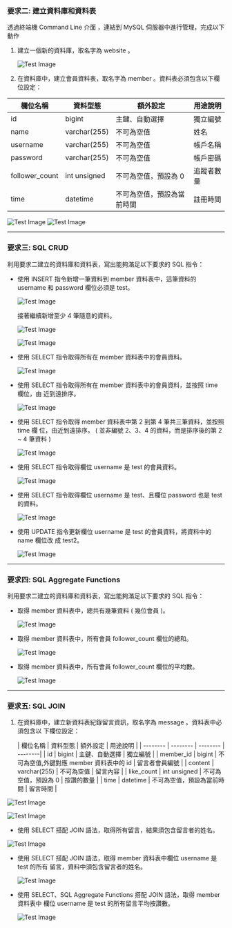 ### 要求二: 建立資料庫和資料表
透過終端機 Command Line 介⾯ ，連結到 MySQL 伺服器中進⾏管理，完成以下動作
1. 建立⼀個新的資料庫，取名字為 website 。

    ![Test Image](picture/task2-1.png)

2. 在資料庫中，建立會員資料表，取名字為 member 。資料表必須包含以下欄位設定：

  | 欄位名稱 | 資料型態 | 額外設定 | 用途說明 |
  | -------- | -------- | -------- | --------|
  | id | bigint  | 主鍵、自動選擇  | 獨立編號 |
  | name | varchar(255)  | 不可為空值  | 姓名 |
  | username | varchar(255)  | 不可為空值  | 帳戶名稱 |
  | password  | varchar(255)  | 不可為空值  | 帳戶密碼 |
  | follower_count  | int unsigned  | 不可為空值，預設為 0  | 追蹤者數量 |
  | time  | datetime  | 不可為空值，預設為當前時間  | 註冊時間 |

  ![Test Image](picture/task2-2.png)
  ![Test Image](picture/task2-3.png)
  
---

### 要求三: SQL CRUD
利⽤要求⼆建立的資料庫和資料表，寫出能夠滿⾜以下要求的 SQL 指令：

- 使⽤ INSERT 指令新增⼀筆資料到 member 資料表中，這筆資料的 username 和 password 欄位必須是 test。

    ![Test Image](picture/task3-1.png)

  接著繼續新增⾄少 4 筆隨意的資料。

    ![Test Image](picture/task3-2.png)

    ![Test Image](picture/task3-3.png)

- 使⽤ SELECT 指令取得所有在 member 資料表中的會員資料。

    ![Test Image](picture/task3-4.png)

- 使⽤ SELECT 指令取得所有在 member 資料表中的會員資料，並按照 time 欄位，由 近到遠排序。

    ![Test Image](picture/task3-5.png)

- 使⽤ SELECT 指令取得 member 資料表中第 2 到第 4 筆共三筆資料，並按照 time 欄 位，由近到遠排序。 ( 並非編號 2、3、4 的資料，⽽是排序後的第 2 ~ 4 筆資料 )

     ![Test Image](picture/task3-6.png)

- 使⽤ SELECT 指令取得欄位 username 是 test 的會員資料。

    ![Test Image](picture/task3-7.png)

- 使⽤ SELECT 指令取得欄位 username 是 test、且欄位 password 也是 test 的資料。

    ![Test Image](picture/task3-8.png)

- 使⽤ UPDATE 指令更新欄位 username 是 test 的會員資料，將資料中的 name 欄位改 成 test2。

    ![Test Image](picture/task3-9.png)

---

### 要求四: SQL Aggregate Functions
利⽤要求⼆建立的資料庫和資料表，寫出能夠滿⾜以下要求的 SQL 指令：

- 取得 member 資料表中，總共有幾筆資料 ( 幾位會員 )。

  ![Test Image](picture/task4-1.png)

- 取得 member 資料表中，所有會員 follower_count 欄位的總和。

  ![Test Image](picture/task4-2.png)

- 取得 member 資料表中，所有會員 follower_count 欄位的平均數。

  ![Test Image](picture/task4-3.png)

---

### 要求五: SQL JOIN
1. 在資料庫中，建立新資料表紀錄留⾔資訊，取名字為 message 。資料表中必須包含以 下欄位設定：
   
    | 欄位名稱 | 資料型態 | 額外設定 | 用途說明 |
  | -------- | -------- | -------- | --------|
  | id | bigint  | 主鍵、自動選擇  | 獨立編號 |
  | member_id | bigint  | 不可為空值,外鍵對應 member 資料表中的 id  | 留言者會員編號 |
  | content | varchar(255)  | 不可為空值  | 留言內容 |
  | like_count  | int unsigned  | 不可為空值，預設為 0  | 按讚的數量 |
  | time  | datetime  | 不可為空值，預設為當前時間  | 留言時間 |

  ![Test Image](picture/task5-1.png)

  ![Test Image](picture/task5-2.png)

-  使⽤ SELECT 搭配 JOIN 語法，取得所有留⾔，結果須包含留⾔者的姓名。

  ![Test Image](picture/task5-3.png)

- 使⽤ SELECT 搭配 JOIN 語法，取得 member 資料表中欄位 username 是 test 的所有 留⾔，資料中須包含留⾔者的姓名。

  ![Test Image](picture/task5-4.png)

- 使⽤ SELECT、SQL Aggregate Functions 搭配 JOIN 語法，取得 member 資料表中 欄位 username 是 test 的所有留⾔平均按讚數。

  ![Test Image](picture/task5-5.png)
